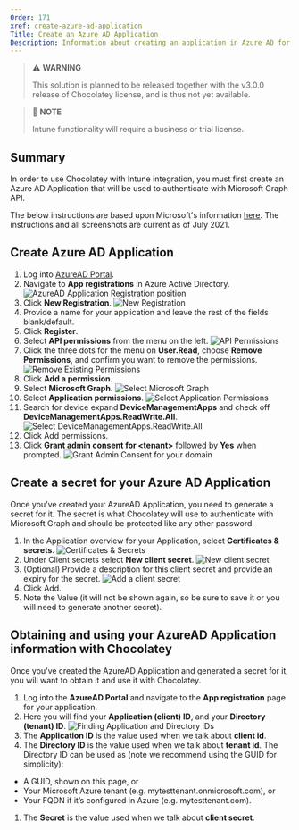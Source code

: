 ```yaml
---
Order: 171
xref: create-azure-ad-application
Title: Create an Azure AD Application
Description: Information about creating an application in Azure AD for Chocolatey to access the Intune APIs.
---
```


> :warning: **WARNING**
>
> This solution is planned to be released together with the v3.0.0 release of Chocolatey license, and is thus not yet available.

> :memo: **NOTE**
>
> Intune functionality will require a business or trial license.

## Summary

In order to use Chocolatey with Intune integration, you must first create an Azure AD Application that will be used to authenticate with Microsoft Graph API.

The below instructions are based upon Microsoft's information [here](https://docs.microsoft.com/en-us/graph/auth-v2-service).
The instructions and all screenshots are current as of July 2021.

## Create Azure AD Application

1. Log into [AzureAD Portal](https://aad.portal.azure.com/).
1. Navigate to **App registrations** in Azure Active Directory.
![AzureAD Application Registration position](/assets/images/intune/app-registration.png)
1. Click **New Registration**.
![New Registration](/assets/images/intune/new-registration.png)
1. Provide a name for your application and leave the rest of the fields blank/default.
1. Click **Register**.
1. Select **API permissions** from the menu on the left.
![API Permissions](/assets/images/intune/api-permissions.png)
1. Click the three dots for the menu on **User.Read**, choose **Remove Permissions**, and confirm you want to remove the permissions.
![Remove Existing Permissions](/assets/images/intune/remove-existing-permissions.png)
1. Click **Add a permission**.
1. Select **Microsoft Graph**.
![Select Microsoft Graph](/assets/images/intune/select-graph.png)
1. Select **Application permissions**.
![Select Application Permissions](/assets/images/intune/select-application-permissions.png)
1. Search for device expand **DeviceManagementApps** and check off **DeviceManagementApps.ReadWrite.All**.
![Select DeviceManagementApps.ReadWrite.All](/assets/images/intune/select-device-apps-read-write.png)
1. Click Add permissions.
1. Click **Grant admin consent for &lt;tenant&gt;** followed by **Yes** when prompted.
![Grant Admin Consent for your domain](/assets/images/intune/grant-admin-consent.png)

## Create a secret for your Azure AD Application

Once you’ve created your AzureAD Application, you need to generate a secret for it.
The secret is what Chocolatey will use to authenticate with Microsoft Graph and should be protected like any other password.

1. In the Application overview for your Application, select **Certificates & secrets**.
![Certificates & Secrets](/assets/images/intune/certificates-and-secrets.png)
1. Under Client secrets select **New client secret**.
![New client secret](/assets/images/intune/new-client-secret.png)
1. (Optional) Provide a description for this client secret and provide an expiry for the secret.
![Add a client secret](/assets/images/intune/add-client-secret.png)
1. Click Add.
1. Note the Value (it will not be shown again, so be sure to save it or you will need to generate another secret).

## Obtaining and using your AzureAD Application information with Chocolatey

Once you’ve created the AzureAD Application and generated a secret for it, you will want to obtain it and use it with Chocolatey.

1. Log into the **AzureAD Portal** and navigate to the **App registration** page for your application.
1. Here you will find your **Application (client) ID**, and your **Directory (tenant) ID**.
![Finding Application and Directory IDs](/assets/images/intune/get-app-information.png)
1. The **Application ID** is the value used when we talk about **client id**.
1. The **Directory ID** is the value used when we talk about **tenant id**. The Directory ID can be used as (note we recommend using the GUID for simplicity):
  * A GUID, shown on this page, or 
  * Your Microsoft Azure tenant (e.g. mytesttenant.onmicrosoft.com), or 
  * Your FQDN if it’s configured in Azure (e.g. mytesttenant.com). 
1. The **Secret** is the value used when we talk about **client secret**.
